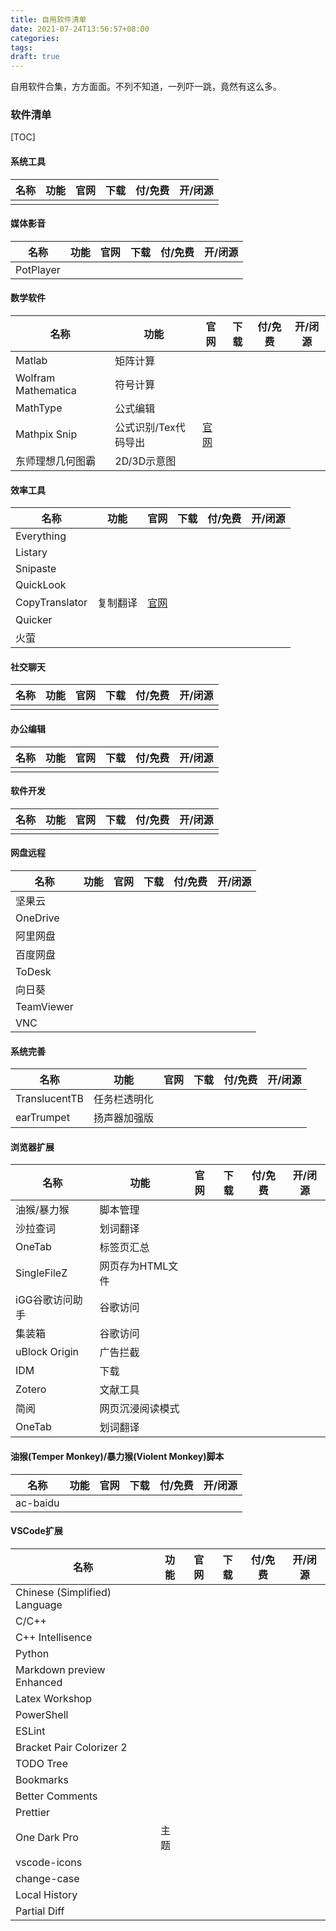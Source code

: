 ```yaml
---
title: 自用软件清单
date: 2021-07-24T13:56:57+08:00
categories:
tags:
draft: true
---
```


自用软件合集，方方面面。不列不知道，一列吓一跳，竟然有这么多。

<!--more-->

### 软件清单

[TOC]

#### 系统工具
|名称|功能|官网|下载|付/免费|开/闭源|
| - | - | - | - | - | - |
|||||
#### 媒体影音
|名称|功能|官网|下载|付/免费|开/闭源|
| - | - | - | - | - | - |
|PotPlayer||||

#### 数学软件
|名称|功能|官网|下载|付/免费|开/闭源|
| - | - | - | - | - | - |
|Matlab|矩阵计算|||
|Wolfram Mathematica|符号计算|||
|MathType|公式编辑|||
|Mathpix Snip|公式识别/Tex代码导出|[官网](https://mathpix.com/)||
|东师理想几何图霸|2D/3D示意图|||

#### 效率工具
|名称|功能|官网|下载|付/免费|开/闭源|
| - | - | - | - | - | - |
|Everything||||
|Listary||||
|Snipaste||||
|QuickLook||||
|CopyTranslator|复制翻译|[官网](https://copytranslator.github.io/)||
|Quicker||||
|火萤||||

#### 社交聊天
|名称|功能|官网|下载|付/免费|开/闭源|
| - | - | - | - | - | - |
|||||

#### 办公编辑
|名称|功能|官网|下载|付/免费|开/闭源|
| - | - | - | - | - | - |
|||||

#### 软件开发
|名称|功能|官网|下载|付/免费|开/闭源|
| - | - | - | - | - | - |
|||||

#### 网盘远程
|名称|功能|官网|下载|付/免费|开/闭源|
| - | - | - | - | - | - |
|坚果云||||
|OneDrive||||
|阿里网盘||||
|百度网盘||||
|ToDesk||||
|向日葵||||
|TeamViewer||||
|VNC||||

#### 系统完善
|名称|功能|官网|下载|付/免费|开/闭源|
| - | - | - | - | - | - |
|TranslucentTB|任务栏透明化|||
|earTrumpet|扬声器加强版|||

#### 浏览器扩展
|名称|功能|官网|下载|付/免费|开/闭源|
| - | - | - | - | - | - |
|油猴/暴力猴|脚本管理|||
|沙拉查词|划词翻译|||
|OneTab|标签页汇总|||
|SingleFileZ|网页存为HTML文件|||
|iGG谷歌访问助手|谷歌访问|||
|集装箱|谷歌访问|||
|uBlock Origin|广告拦截|||
|IDM|下载|||
|Zotero|文献工具|||
|简阅|网页沉浸阅读模式|||
|OneTab|划词翻译|||

#### 油猴(Temper Monkey)/暴力猴(Violent Monkey)脚本
|名称|功能|官网|下载|付/免费|开/闭源|
| - | - | - | - | - | - |
|ac-baidu||||


#### VSCode扩展
|名称|功能|官网|下载|付/免费|开/闭源|
| - | - | - | - | - | - |
|Chinese (Simplified) Language||||
|C/C++||||
|C++ Intellisence||||
|Python||||
|Markdown preview Enhanced||||
|Latex Workshop||||
|PowerShell||||
|ESLint||||
|Bracket Pair Colorizer 2||||
|TODO Tree||||
|Bookmarks||||
|Better Comments||||
|Prettier||||
|One Dark Pro|主题|||
|vscode-icons||||
|change-case||||
|Local History||||
|Partial Diff||||

